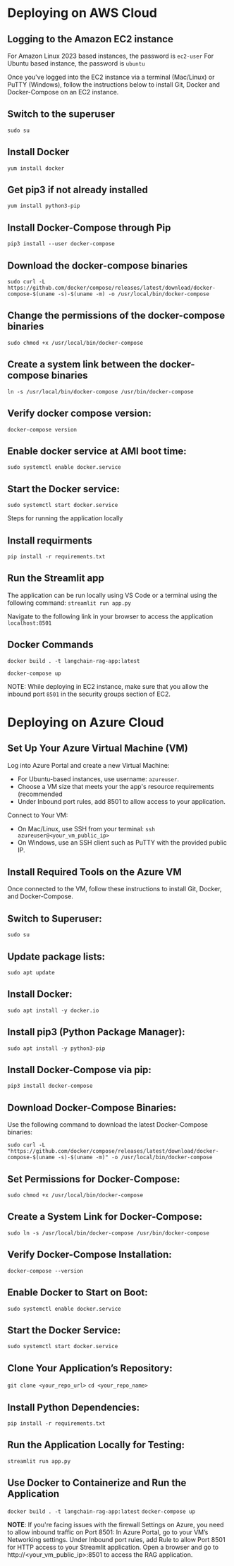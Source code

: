 # Deploying on AWS Cloud
## Logging to the Amazon EC2 instance
For Amazon Linux 2023 based instances, the password is `ec2-user`
For Ubuntu based instance, the password is `ubuntu`

Once you've logged into the EC2 instance via a terminal (Mac/Linux) or PuTTY (Windows), follow the instructions below to install Git, Docker and Docker-Compose on an EC2 instance.

## Switch to the superuser

`sudo su`

## Install Docker

`yum install docker`

## Get pip3 if not already installed

`yum install python3-pip`

## Install Docker-Compose through Pip

`pip3 install --user docker-compose`

## Download the docker-compose binaries

`sudo curl -L https://github.com/docker/compose/releases/latest/download/docker-compose-$(uname -s)-$(uname -m) -o /usr/local/bin/docker-compose`

## Change the permissions of the docker-compose binaries

`sudo chmod +x /usr/local/bin/docker-compose`


## Create a system link between the docker-compose binaries

`ln -s /usr/local/bin/docker-compose /usr/bin/docker-compose`

## Verify docker compose version:

`docker-compose version`

## Enable docker service at AMI boot time:

`sudo systemctl enable docker.service`

## Start the Docker service:

`sudo systemctl start docker.service`

Steps for running the application locally

## Install requirments

`pip install -r requirements.txt`

## Run the Streamlit app
The application can be run locally using VS Code or a terminal using the following command:
`streamlit run app.py`

Navigate to the following link in your browser to access the application
`localhost:8501`

## Docker Commands

`docker build . -t langchain-rag-app:latest`

`docker-compose up`

NOTE: While deploying in EC2 instance, make sure that you allow the inbound port `8501` in the security groups section of EC2.


# Deploying on Azure Cloud

## Set Up Your Azure Virtual Machine (VM)

Log into Azure Portal and create a new Virtual Machine:
   - For Ubuntu-based instances, use username: `azureuser`.
   - Choose a VM size that meets your the app's resource requirements (recommended
   - Under Inbound port rules, add 8501 to allow access to your application.

Connect to Your VM:
- On Mac/Linux, use SSH from your terminal:
`ssh azureuser@<your_vm_public_ip>`
- On Windows, use an SSH client such as PuTTY with the provided public IP.

## Install Required Tools on the Azure VM

Once connected to the VM, follow these instructions to install Git, Docker, and Docker-Compose.

## Switch to Superuser:
`sudo su`

## Update package lists:
`sudo apt update`

## Install Docker:
`sudo apt install -y docker.io`

## Install pip3 (Python Package Manager):
`sudo apt install -y python3-pip`


## Install Docker-Compose via pip:
`pip3 install docker-compose`

## Download Docker-Compose Binaries:
Use the following command to download the latest Docker-Compose binaries:

`sudo curl -L "https://github.com/docker/compose/releases/latest/download/docker-compose-$(uname -s)-$(uname -m)" -o /usr/local/bin/docker-compose`

## Set Permissions for Docker-Compose:
`sudo chmod +x /usr/local/bin/docker-compose`

## Create a System Link for Docker-Compose:
`sudo ln -s /usr/local/bin/docker-compose /usr/bin/docker-compose`

## Verify Docker-Compose Installation:
`docker-compose --version`

## Enable Docker to Start on Boot:
`sudo systemctl enable docker.service`

## Start the Docker Service:
`sudo systemctl start docker.service`

## Clone Your Application’s Repository:
`git clone <your_repo_url>`
`cd <your_repo_name>`

## Install Python Dependencies:
`pip install -r requirements.txt`

## Run the Application Locally for Testing:
`streamlit run app.py`

## Use Docker to Containerize and Run the Application
`docker build . -t langchain-rag-app:latest`
`docker-compose up`

**NOTE**:
If you're facing issues with the firewall Settings on Azure, you need to allow inbound traffic on Port 8501:
In Azure Portal, go to your VM’s Networking settings.
Under Inbound port rules, add Rule to allow Port 8501 for HTTP access to your Streamlit application.
Open a browser and go to http://<your_vm_public_ip>:8501 to access the RAG application.
